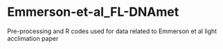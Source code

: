# Emmerson-et-al_FL-DNAmet
Pre-processing and R codes used for data related to Emmerson et al light acclimation paper
